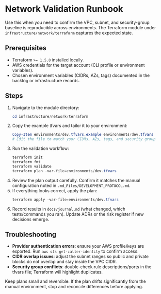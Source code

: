 # Network Validation Runbook

Use this when you need to confirm the VPC, subnet, and security-group baseline is reproducible across environments. The Terraform module under `infrastructure/network/terraform` captures the expected state.

## Prerequisites
- Terraform `>= 1.5.0` installed locally.
- AWS credentials for the target account (CLI profile or environment variables).
- Chosen environment variables (CIDRs, AZs, tags) documented in the backlog or infrastructure records.

## Steps
1. Navigate to the module directory:
   ```powershell
   cd infrastructure/network/terraform
   ```
2. Copy the example tfvars and tailor it to your environment:
   ```powershell
   Copy-Item environments/dev.tfvars.example environments/dev.tfvars
   # Edit the file to match your CIDRs, AZs, tags, and security group rules.
   ```
3. Run the validation workflow:
   ```powershell
   terraform init
   terraform fmt
   terraform validate
   terraform plan -var-file=environments/dev.tfvars
   ```
4. Review the plan output carefully. Confirm it matches the manual configuration noted in `.md_Files/DEVELOPMENT_PROTOCOL.md`.
5. If everything looks correct, apply the plan:
   ```powershell
   terraform apply -var-file=environments/dev.tfvars
   ```
6. Record results in `docs/journal.md` (what changed, which tests/commands you ran). Update ADRs or the risk register if new decisions emerge.

## Troubleshooting
- **Provider authentication errors**: ensure your AWS profile/keys are exported. Run `aws sts get-caller-identity` to confirm access.
- **CIDR overlap issues**: adjust the subnet ranges so public and private blocks do not overlap and stay inside the VPC CIDR.
- **Security group conflicts**: double-check rule descriptions/ports in the tfvars file; Terraform will highlight duplicates.

Keep plans small and reversible. If the plan drifts significantly from the manual environment, stop and reconcile differences before applying.
